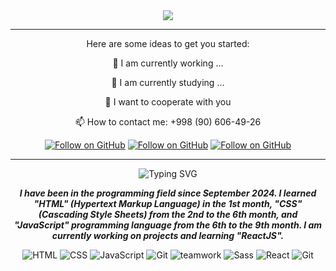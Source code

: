 <div align="center">
  <img src="https://readme-typing-svg.herokuapp.com?size=35&duration=4000&color=KAALL&lines=Hello+how+are+you;I'm+Odil+Shukurboyev;and+Frontend+Developer""/>


<hr/>










Here are some ideas to get you started:

  🔭 I am currently working ...
  
  🌱 I am currently studying ...
  
  👯 I want to cooperate with you
  
  📫 How to contact me: +998 (90) 606-49-26

[![Follow on GitHub](https://img.shields.io/badge/GitHub-white?style=for-the-badge&logo=github&logoColor=black)](https://github.com/shukurboyevodil)
[![Follow on GitHub](https://img.shields.io/badge/Linked-in-blue?style=for-the-badge)](https://linkedin.com/OdilShukurboyev)
[![Follow on GitHub](https://img.shields.io/badge/telegtam-blue?style=for-the-badge&logo=telegram&logoColor=white)](https://t.me/odilshukurboyev)


<hr/>

![Typing SVG](https://readme-typing-svg.herokuapp.com?size=15&duration=6000&color=569&lines=Contact+me;find+time+for+ideas;share+them+with+others;)

***I have been in the programming field since September 2024. I learned "HTML" (Hypertext Markup Language) in the 1st month, "CSS" (Cascading Style Sheets) from the 2nd to the 6th month, and "JavaScript" programming language from the 6th to the 9th month. I am currently working on projects and learning "ReactJS".***

![HTML](https://img.shields.io/badge/HTML-orange)
![CSS](https://img.shields.io/badge/CSS-blue?logo=CSS)
![JavaScript](https://img.shields.io/badge/JavaScript-ES6+-yellow?logo=javascript)
![Git](https://img.shields.io/badge/Git-gray?logo=Git)
![teamwork](https://img.shields.io/badge/teamwork-cyan)
![Sass](https://img.shields.io/badge/Sass-white?logo=sass)
![React](https://img.shields.io/badge/React-gray?logo=react)
![Git](https://img.shields.io/badge/Github-darkgray?logo=Github)



</div>












